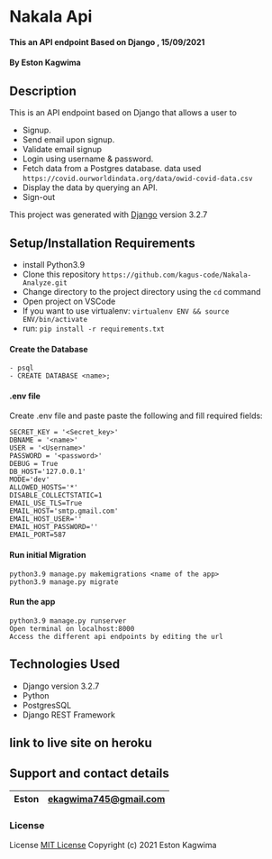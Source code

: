 #  Nakala Api 

#### This an API endpoint Based on Django  ,  15/09/2021

#### By **Eston Kagwima**

## Description
This is an API endpoint based on Django that allows a user to 

- Signup.
- Send email upon signup.
- Validate email signup
- Login using username & password.
- Fetch data from a Postgres database.  data used `https://covid.ourworldindata.org/data/owid-covid-data.csv`
- Display the data by querying an API.
- Sign-out

This project was generated with [Django](https://docs.djangoproject.com/en/3.2/) version 3.2.7



## Setup/Installation Requirements
- install Python3.9
- Clone this repository `https://github.com/kagus-code/Nakala-Analyze.git`
- Change directory to the project directory using  the `cd` command
- Open project on VSCode
- If you want to use virtualenv: `virtualenv ENV && source ENV/bin/activate`
- run: `pip install -r requirements.txt`
####  Create the Database
    - psql
    - CREATE DATABASE <name>;
####  .env file
Create .env file and paste paste the following and fill  required fields:

    SECRET_KEY = '<Secret_key>'
    DBNAME = '<name>'
    USER = '<Username>'
    PASSWORD = '<password>'
    DEBUG = True
    DB_HOST='127.0.0.1'
    MODE='dev'
    ALLOWED_HOSTS='*'
    DISABLE_COLLECTSTATIC=1
    EMAIL_USE_TLS=True
    EMAIL_HOST='smtp.gmail.com'
    EMAIL_HOST_USER=''
    EMAIL_HOST_PASSWORD=''
    EMAIL_PORT=587
#### Run initial Migration
    python3.9 manage.py makemigrations <name of the app>
    python3.9 manage.py migrate
#### Run the app
    python3.9 manage.py runserver
    Open terminal on localhost:8000
    Access the different api endpoints by editing the url


## Technologies Used

- Django version 3.2.7
- Python
- PostgresSQL
- Django REST Framework

## link to live site on heroku

## Support and contact details

| Eston | ekagwima745@gmail.com |
| ----- | --------------------- |

### License

License
[MIT License](https://choosealicense.com/licenses/mit/)
Copyright (c) 2021 Eston Kagwima